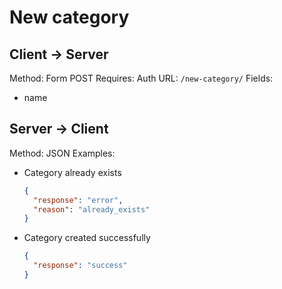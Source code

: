 # New category

## Client -> Server
Method: Form POST
Requires: Auth
URL: `/new-category/`
Fields:
* name

## Server -> Client
Method: JSON
Examples:
* Category already exists

  ```json
  {
    "response": "error",
    "reason": "already_exists"
  }
  ```

* Category created successfully

  ```json
  {
    "response": "success"
  }
  ```


